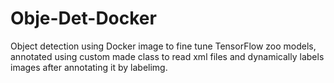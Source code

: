 # Obje-Det-Docker
Object detection using Docker image to fine tune TensorFlow zoo models, annotated using custom made class to read xml files and dynamically labels images after annotating it by labelimg.
